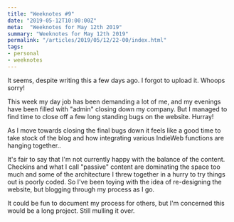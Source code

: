 ```yaml
---
title: "Weeknotes #9"
date: "2019-05-12T10:00:00Z"
meta:  "Weeknotes for May 12th 2019"
summary: "Weeknotes for May 12th 2019"
permalink: "/articles/2019/05/12/22-00/index.html"
tags:
- personal
- weeknotes
---
```

It seems, despite writing this a few days ago. I forgot to upload it. Whoops sorry!

This week my day job has been demanding a lot of me, and my evenings have been filled with "admin" closing down my company. But I managed to find time to close off a few long standing bugs on the website. Hurray!

As I move towards closing the final bugs down it feels like a good time to take stock of the blog and how integrating various IndieWeb functions are hanging together..

It's fair to say that I'm not currently happy with the balance of the content. Checkins and what I call "passive" content are dominating the space too much and some of the architecture I threw together in a hurry to try things out is poorly coded. So I've been toying with the idea of re-designing the website, but blogging through my process as I go.

It could be fun to document my process for others, but I'm concerned this would be a long project. Still mulling it over.
